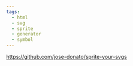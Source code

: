 ```yaml
---
tags:
  - html
  - svg
  - sprite
  - generator
  - symbol
---
```

https://github.com/jose-donato/sprite-your-svgs


